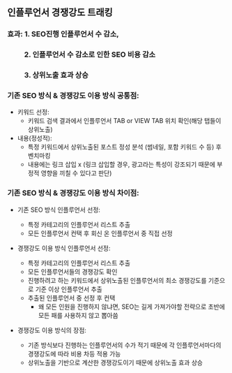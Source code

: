 ## 인플루언서 경쟁강도 트래킹

### 효과: 1. SEO진행 인플루언서 수 감소, 
### &nbsp; &nbsp; &nbsp; &nbsp; &nbsp;  2. 인플루언서 수 감소로 인한 SEO 비용 감소
### &nbsp; &nbsp; &nbsp; &nbsp; &nbsp;  3. 상위노출 효과 상승

### 기존 SEO 방식 & 경쟁강도 이용 방식 공통점:
- 키워드 선정:
    - 키워드 검색 결과에서 인플루언서 TAB or VIEW TAB 위치 확인(해당 탭들이 상위노출)
- 내용(정성적):
    - 특정 키워드에서 상위노출된 포스트 정성 분석 (썸네일, 포함 키워드 수 등) 후 벤치마킹
    - 내용에는 링크 삽입 x (링크 삽입할 경우, 광고라는 특성이 강조되기 때문에 부정적 영향을 끼칠 수 있다고 판단)

### 기존 SEO 방식 & 경쟁강도 이용 방식 차이점:

- 기존 SEO 방식 인플루언서 선정:
    - 특정 카테고리의 인플루언서 리스트 추출
    - 모든 인플루언서 컨택 후 회신 온 인플루언서 중 직접 선정
    
- 경쟁강도 이용 방식 인플루언서 선정:
    - 특정 카테고리의 인플루언서 리스트 추출
    - 모든 인플루언서들의 경쟁강도 확인
    - 진행하려고 하는 키워드에서 상위노출된 인플루언서의 최소 경쟁강도를 기준으로 기준 이상 인플루언서 추출
    - 추출된 인플루언서 중 선정 후 컨택
        - 왜 모든 인원을 진행하지 않냐면, SEO는 길게 가져가야할 전략으로 초반에 모든 패를 사용하지 않고 뽑아씀
- 경쟁강도 이용 방식의 장점:
    - 기존 방식보다 진행하는 인플루언서의 수가 적기 때문에 각 인플루언서마다의 경쟁강도에 따라 비용 차등 적용 가능
    - 상위노출을 기반으로 계산한 경쟁강도이기 때문에 상위노출 효과 상승
